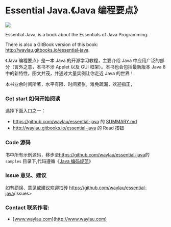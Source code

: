 # Essential Java.《Java 编程要点》

![](netty_logo.jpg)

Essential Java, is a book about the Essentials of Java Programming.

There is also a GitBook version of this book: <http://waylau.gitbooks.io/essential-java>.


《Java 编程要点》是一本 Java 的开源学习教程，主要介绍 Java 中应用广泛的部分（言外之意，本书不涉 Applet 以及 GUI 框架）。本书也会包括最新版本 Java 8 中的新特性，图文并茂，并通过大量实例让你走近 Java 的世界！

本书业余时间所著，水平有限、时间紧张，难免疏漏，欢迎指正，

### Get start 如何开始阅读

选择下面入口之一：

* <https://github.com/waylau/essential-java> 的 [SUMMARY.md](SUMMARY.md)
* <http://waylau.gitbooks.io/essential-java> 的 Read 按钮

### Code 源码

书中所有示例源码，移步至<https://github.com/waylau/essential-java>的 `samples` 目录下,代码遵循《[Java 编码规范](<https://github.com/waylau/java-code-conventions>)》

### Issue 意见、建议

如有勘误、意见或建议欢迎拍砖 <https://github.com/waylau/essential-java>/issues>

### Contact 联系作者:

* [www.waylau.com](http://www.waylau.com)
